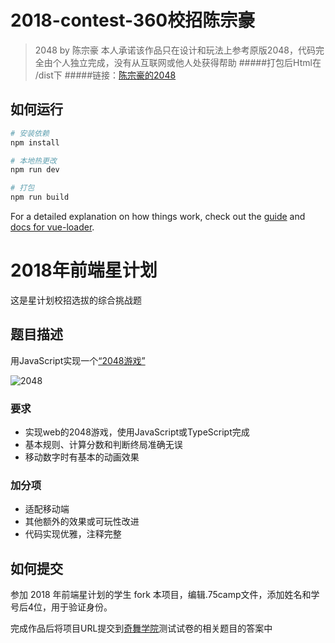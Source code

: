 # 2018-contest-360校招陈宗豪

> 2048 by 陈宗豪
本人承诺该作品只在设计和玩法上参考原版2048，代码完全由个人独立完成，没有从互联网或他人处获得帮助
#####打包后Html在 /dist下
#####链接：[陈宗豪的2048](http://14ch.cn/2048)
## 如何运行

``` bash
# 安装依赖
npm install

# 本地热更改
npm run dev

# 打包
npm run build

```

For a detailed explanation on how things work, check out the [guide](http://vuejs-templates.github.io/webpack/) and [docs for vue-loader](http://vuejs.github.io/vue-loader).



# 2018年前端星计划

这是星计划校招选拔的综合挑战题

## 题目描述

用JavaScript实现一个[“2048游戏”](https://baike.so.com/doc/9204693-9537967.html)

![2048](https://p2.ssl.qhimg.com/t016b5cbd7e885bb0e5.png)

### 要求

- 实现web的2048游戏，使用JavaScript或TypeScript完成
- 基本规则、计算分数和判断终局准确无误
- 移动数字时有基本的动画效果

### 加分项

- 适配移动端
- 其他额外的效果或可玩性改进
- 代码实现优雅，注释完整

## 如何提交

参加 2018 年前端星计划的学生 fork 本项目，编辑.75camp文件，添加姓名和学号后4位，用于验证身份。

完成作品后将项目URL提交到[奇舞学院](http://study.qiyun.360.cn/)测试试卷的相关题目的答案中
